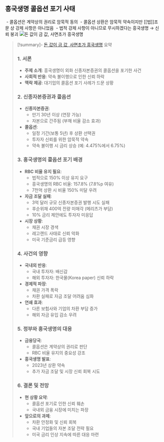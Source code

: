 ## 흥국생명 콜옵션 포기 사태
 - 콜옵션은 계약상의 권리로 암묵적 동의
 - 콜옵션 상환은 암묵적 약속이지만 [[법]]조문 상 강제 사항은 아니었음
 - 법적 강제 사항이 아니므로 무시하겠다는 흥국생명 → 신뢰 붕괴
![돈 값이 금 값, 사면초가 흥국생명](https://www.youtube.com/watch?v=L7cTxv6tRtM)
>[!summary]- [돈 값이 금 값, 사면초가 흥국생명](https://www.youtube.com/watch?v=L7cTxv6tRtM) 요약
>### 1. 서론
> - **주제 소개**: 흥국생명이 외화 신종자본증권의 콜옵션을 포기한 사건
> - **사회적 반응**: 약속 불이행으로 인한 신뢰 하락
> - **맥락 제공**: 대기업의 콜옵션 포기 사례가 드문 상황
> 
> ### 2. 신종자본증권과 콜옵션
> - **신종자본증권**:
>   - 만기 30년 이상 (연장 가능)
>   - 자본으로 간주됨 (부채 비율 감소 효과)
> - **콜옵션**:
>   - 일정 기간(보통 5년) 후 상환 선택권
>   - 투자자 신뢰를 위한 암묵적 약속
>   - 약속 불이행 시 금리 상승 (예: 4.475%에서 6.75%)
> 
> ### 3. 흥국생명의 콜옵션 포기 배경
> - **RBC 비율 유지 필요**:
>   - 법적으로 150% 이상 유지 요구
>   - 흥국생명의 RBC 비율: 157.8% (7.8%p 여유)
>   - 7천억 상환 시 비율 150% 미달 우려
> - **자금 조달 실패**:
>   - 3억 달러 규모 신종자본증권 발행 시도 실패
>   - 후순위채 400억 전량 미매각 (메리츠가 부담)
>   - 10% 금리 제안에도 투자자 미응답
> - **시장 상황**:
>   - 채권 시장 경색
>   - 레고랜드 사태로 신뢰 악화
>   - 미국 기준금리 급등 영향
> 
> ### 4. 사건의 영향
> - **국내외 반응**:
>   - 국내 투자자: 배신감
>   - 해외 투자자: 한국물(Korea paper) 신뢰 하락
> - **경제적 파장**:
>   - 채권 가격 폭락
>   - 차환 실패로 자금 조달 어려움 심화
> - **연쇄 효과**:
>   - 다른 보험사와 기업의 차환 부담 증가
>   - 해외 자금 유입 감소 우려
> 
> ### 5. 정부와 흥국생명의 대응
> - **금융당국**:
>   - 콜옵션은 계약상의 권리로 판단
>   - RBC 비율 유지의 중요성 강조
> - **흥국생명 발표**:
>   - 2023년 상환 약속
>   - 추가 자금 조달 및 시장 신뢰 회복 시도
> 
> ### 6. 결론 및 전망
> - **현 상황 요약**:
>   - 콜옵션 포기로 인한 신뢰 훼손
>   - 국내외 금융 시장에 미치는 파장
> - **앞으로의 과제**:
>   - 차환 안정화 및 신뢰 회복
>   - 국내 기업들의 자본 조달 전략 필요
>   - 미국 금리 인상 지속에 따른 대응 마련